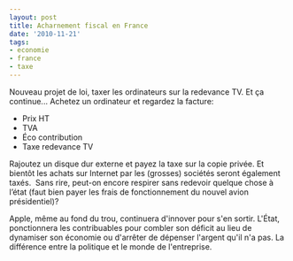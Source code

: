 ```yaml
---
layout: post
title: Acharnement fiscal en France
date: '2010-11-21'
tags:
- economie
- france
- taxe
---
```


Nouveau projet de loi, taxer les ordinateurs sur la redevance TV. Et ça continue... Achetez un ordinateur et regardez la facture:

* Prix HT
* TVA
* Éco contribution
* Taxe redevance TV

Rajoutez un disque dur externe et payez la taxe sur la copie privée. Et bientôt les achats sur Internet par les (grosses) sociétés seront également taxés.  Sans rire, peut-on encore respirer sans redevoir quelque chose à l’état (faut bien payer les frais de fonctionnement du nouvel avion présidentiel)?

Apple, même au fond du trou, continuera d'innover pour s'en sortir. L'État, ponctionnera les contribuables pour combler son déficit au lieu de dynamiser son économie ou d'arrêter de dépenser l'argent qu'il n'a pas. La différence entre la politique et le monde de l'entreprise.

